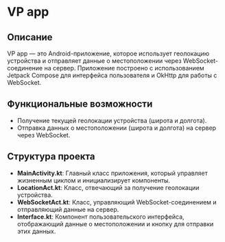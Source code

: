 # VP app

## Описание

VP app — это Android-приложение, которое использует геолокацию устройства и отправляет данные о местоположении через WebSocket-соединение на сервер. Приложение построено с использованием Jetpack Compose для интерфейса пользователя и OkHttp для работы с WebSocket.

## Функциональные возможности

- Получение текущей геолокации устройства (широта и долгота).
- Отправка данных о местоположении (широта и долгота) на сервер через WebSocket.

## Структура проекта

- **MainActivity.kt**: Главный класс приложения, который управляет жизненным циклом и инициализирует компоненты.
- **LocationAct.kt**: Класс, отвечающий за получение геолокации устройства.
- **WebSocketAct.kt**: Класс, управляющий WebSocket-соединением и отправляющий данные на сервер.
- **Interface.kt**: Компонент пользовательского интерфейса, отображающий данные о местоположении и кнопку для отправки этих данных.
